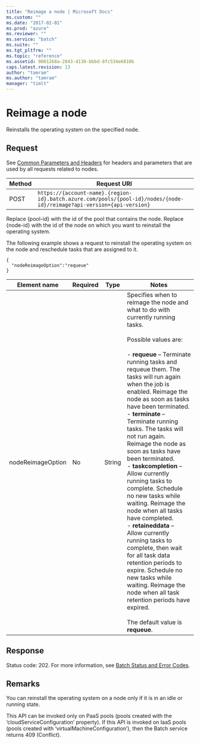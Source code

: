 ```yaml
---
title: "Reimage a node | Microsoft Docs"
ms.custom: ""
ms.date: "2017-02-01"
ms.prod: "azure"
ms.reviewer: ""
ms.service: "batch"
ms.suite: ""
ms.tgt_pltfrm: ""
ms.topic: "reference"
ms.assetid: 9001268a-2043-4130-bbbd-8fc534e6810b
caps.latest.revision: 13
author: "tamram"
ms.author: "tamram"
manager: "timlt"
---
```

# Reimage a node
  Reinstalls the operating system on the specified node.  
  
##  <a name="bk_lifetime"></a> Request  
 See [Common Parameters and Headers](../batchservice/common-parameters-and-headers.md) for headers and parameters that are used by all requests related to nodes.  
  
|Method|Request URI|  
|------------|-----------------|  
|POST|`https://{account-name}.{region-id}.batch.azure.com/pools/{pool-id}/nodes/{node-id}/reimage?api-version={api-version}`|  
  
 Replace {pool-id} with the id of the pool that contains the node. Replace {node-id} with the id of the node on which you want to reinstall the operating system.  
  
 The following example shows a request to reinstall the operating system on the node and reschedule tasks that are assigned to it.  
  
```  
{  
  "nodeReimageOption":"requeue"  
}  
```  
  
|Element name|Required|Type|Notes|  
|------------------|--------------|----------|-----------|  
|nodeReimageOption|No|String|Specifies when to reimage the node and what to do with currently running tasks.<br /><br /> Possible values are:<br /><br /> -   **requeue** – Terminate running tasks and requeue them. The tasks will run again when the job is enabled. Reimage the node as soon as tasks have been terminated.<br />-   **terminate** – Terminate running tasks. The tasks will not run again. Reimage the node as soon as tasks have been terminated.<br />-   **taskcompletion** – Allow currently running tasks to complete. Schedule no new tasks while waiting. Reimage the node when all tasks have completed.<br />-   **retaineddata** – Allow currently running tasks to complete, then wait for all task data retention periods to expire. Schedule no new tasks while waiting. Reimage the node when all task retention periods have expired.<br /><br /> The default value is **requeue**.|  
  
## Response  
 Status code: 202. For more information, see [Batch Status and Error Codes](../batchservice/batch-status-and-error-codes.md).  
  
## Remarks  
 You can reinstall the operating system on a node only if it is in an idle or running state.  
  
 This API can be invoked only on PaaS pools (pools created with the ‘cloudServiceConfiguration’ property). If this API is invoked on IaaS pools (pools created with ‘virtualMachineConfiguration’), then the Batch service returns 409 (Conflict).  
  
  